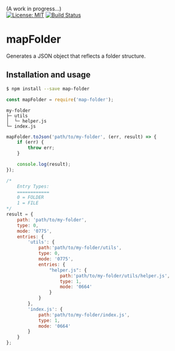 (A work in progress...)  
[![License: MIT](https://img.shields.io/badge/License-MIT-blue.svg)](https://opensource.org/licenses/MIT) [![Build Status](https://travis-ci.org/taitulism/structure.svg?branch=master)](https://travis-ci.org/taitulism/structure)

mapFolder
=========
Generates a JSON object that reflects a folder structure.

Installation and usage
----------------------
```sh
$ npm install --save map-folder
```

```js
const mapFolder = require('map-folder');
```

```
my-folder
├─ utils
│  └─ helper.js
└─ index.js
```


```js
mapFolder.toJson('path/to/my-folder', (err, result) => {
    if (err) {
        throw err;
    }

    console.log(result);
});
```


```js
/*
    Entry Types:
    ============
    0 = FOLDER  
    1 = FILE
*/
result = {
    path: 'path/to/my-folder',
    type: 0,
    mode: '0775',
    entries: {
        'utils': {
            path:'path/to/my-folder/utils',
            type: 0,
            mode: '0775',
            entries: {
                "helper.js": {
                    path:'path/to/my-folder/utils/helper.js',
                    type: 1,
                    mode: '0664'
                }
            }
        },
        'index.js': {
            path:'path/to/my-folder/index.js',
            type: 1,
            mode: '0664'
        }
    }
};
```

